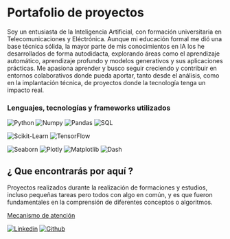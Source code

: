 # Portafolio de proyectos

Soy un entusiasta de la Inteligencia Artificial, con formación universitaria en Telecomunicaciones y Eléctrónica. 
Aunque mi educación formal me dió una base técnica sólida, la mayor parte de mis conocimientos en IA los he desarrollados de forma autodidacta, explorando áreas como el aprendizaje automático, aprendizaje profundo y modelos generativos y sus aplicaciones prácticas. Me apasiona aprender y  busco seguir creciendo y contribuir en entornos colaborativos donde pueda aportar, tanto desde el análisis, como en la implantación técnica, de proyectos donde la tecnología tenga un impacto real.

### Lenguajes, tecnologías y frameworks utilizados

![Python](https://img.shields.io/badge/Python-yellow?style=for-the-badge&logo=python&logoColor=white&labelColor=101010)
![Numpy](https://img.shields.io/badge/numpy-orange?style=for-the-badge&logo=numpy&logoColor=white&labelColor=101010)
![Pandas](https://img.shields.io/badge/pandas-blue?style=for-the-badge&logo=pandas&logoColor=white&labelColor=101010)
![SQL](https://img.shields.io/badge/sql-5646ED?style=for-the-badge&logo=sqlx&logoColor=white&labelColor=101010)

![Scikit-Learn](https://img.shields.io/badge/scikit-Learn-orange?style=for-the-badge&logo=scikitlearn&logoColor=white&labelColor=101010)
![TensorFlow](https://img.shields.io/badge/tensorflow-blue?style=for-the-badge&logo=tensorflow&logoColor=white&labelColor=101010)

![Seaborn](https://img.shields.io/badge/Seaborn-yellow?style=for-the-badge&logo=seaborn&logoColor=white&labelColor=101010)
![Plotly](https://img.shields.io/badge/Plotly-yellow?style=for-the-badge&logo=plotly&logoColor=white&labelColor=101010)
![Matplotlib](https://img.shields.io/badge/Matplotlib-yellow?style=for-the-badge&logo=matplotlib&logoColor=white&labelColor=101010)
![Dash](https://img.shields.io/badge/dash-blue?style=for-the-badge&logo=dash&logoColor=white&labelColor=101010)



## ¿ Que encontrarás por aquí ?

Proyectos realizados durante la realización de formaciones y estudios, incluso pequeñas tareas pero todos con algo en común, y es que fueron fundamentales en la comprensión de diferentes conceptos o algoritmos.

<a href="./attention">Mecanismo de atención</a>



[![Linkedin](https://img.shields.io/badge/Linkedin?style=for-the-badge&logo=linkedin&logoColor=white&labelColor=101010)](www.linkedin.com/in/pavel-castellanos-1989pcb) [![Github](https://img.shields.io/badge/GitHub-pcastellanosbenet-087ec4?style=for-the-badge&logo=github&logoColor=white&labelColor=101010)](https://github.com/pcastellanosbenet)
